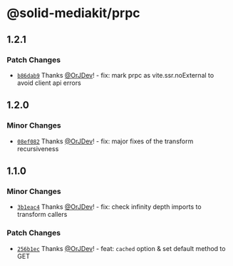 # @solid-mediakit/prpc

## 1.2.1

### Patch Changes

- [`b86dab9`](https://github.com/solidjs-community/mediakit/commit/b86dab90430d9e48ce3c3f5f9e2c8553546013b2) Thanks [@OrJDev](https://github.com/OrJDev)! - fix: mark prpc as vite.ssr.noExternal to avoid client api errors

## 1.2.0

### Minor Changes

- [`08ef082`](https://github.com/solidjs-community/mediakit/commit/08ef082b05fb5de40b64e85a2a265465e3bc16fc) Thanks [@OrJDev](https://github.com/OrJDev)! - fix: major fixes of the transform recursiveness

## 1.1.0

### Minor Changes

- [`3b1eac4`](https://github.com/solidjs-community/mediakit/commit/3b1eac45840c4d7b054027dd8736f7c0c7ad1ee2) Thanks [@OrJDev](https://github.com/OrJDev)! - fix: check infinity depth imports to transform callers

### Patch Changes

- [`256b1ec`](https://github.com/solidjs-community/mediakit/commit/256b1ec757fe60ba0715cfcf9f98af5b999ce5c6) Thanks [@OrJDev](https://github.com/OrJDev)! - feat: `cached` option & set default method to GET
